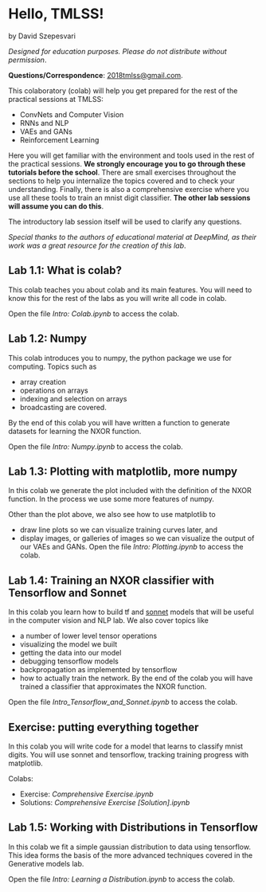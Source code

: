 # Hello, TMLSS!
by David Szepesvari

_Designed for education purposes. Please do not distribute without permission_. 

**Questions/Correspondence**: 2018tmlss@gmail.com.

This colaboratory (colab) will help you get prepared for the rest of the practical sessions at TMLSS:

* ConvNets and Computer Vision
* RNNs and NLP
* VAEs and GANs
* Reinforcement Learning

Here you will get familiar with the environment and tools used in the rest of the practical sessions. **We strongly encourage you to go through these tutorials before the school**. There are small exercises throughout the sections to help you internalize the topics covered and to check your understanding. Finally, there is also a comprehensive exercise where you use all these tools to train an mnist digit classifier. **The other lab sessions will assume you can do this**.

The introductory lab session itself will be used to clarify any questions.

_Special thanks to the authors of educational material at DeepMind, as their work was a great resource for the creation of this lab_.

## Lab 1.1: What is colab?
This colab teaches you about colab and its main features. You will need to know this for the rest of the labs as you will write all code in colab.

Open the file _Intro: Colab.ipynb_ to access the colab.

## Lab 1.2: Numpy
This colab introduces you to numpy, the python package we use for computing. Topics such as

* array creation
* operations on arrays
* indexing and selection on arrays
* broadcasting
are covered.

By the end of this colab you will have written a function to generate datasets for learning the NXOR function.

Open the file _Intro: Numpy.ipynb_ to access the colab.

## Lab 1.3: Plotting with matplotlib, more numpy
In this colab we generate the plot included with the definition of the NXOR function. In the process we use some more features of numpy.

Other than the plot above, we also see how to use matplotlib to

* draw line plots so we can visualize training curves later, and
* display images, or galleries of images so we can visualize the output of our VAEs and GANs.
Open the file _Intro: Plotting.ipynb_ to access the colab.

## Lab 1.4: Training an NXOR classifier with Tensorflow and Sonnet
In this colab you learn how to build tf and [sonnet](https://github.com/deepmind/sonnet) models that will be useful in the computer vision and NLP lab. We also cover topics like

* a number of lower level tensor operations
* visualizing the model we built
* getting the data into our model
* debugging tensorflow models
* backpropagation as implemented by tensorflow
* how to actually train the network.
By the end of the colab you will have trained a classifier that approximates the NXOR function.

Open the file _Intro_Tensorflow_and_Sonnet.ipynb_ to access the colab.

## Exercise: putting everything together
In this colab you will write code for a model that learns to classify mnist digits. You will use sonnet and tensorflow, tracking training progress with matplotlib.

Colabs:

* Exercise: _Comprehensive Exercise.ipynb_
* Solutions: _Comprehensive Exercise [Solution].ipynb_

## Lab 1.5: Working with Distributions in Tensorflow
In this colab we fit a simple gaussian distribution to data using tensorflow. This idea forms the basis of the more advanced techniques covered in the Generative models lab.

Open the file _Intro: Learning a Distribution.ipynb_ to access the colab.
